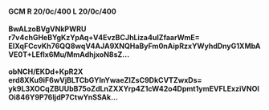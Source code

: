#### GCM R 20/0c/400 L 20/0c/400
**BwALzoBVgVNkPWRU**<br/>**r7v4chGHeBYgKzYpAq+V4EvzBCJhLiza4uIZfaarWmE=**<br/>**EIXqFCcvKh76QQ8wqV4AJA9XNQHaByFm0nAipRzxYWyhdDnyG1XMbAVE0T+LEflx6Mu/MmAdhjxoN8sZ...**<br/><br/>
**obNCH/EKDd+KpR2X**<br/>**erd8XKu9iF6wVjBLTCbGYInYwaeZIZsC9DkCVTZwxDs=**<br/>**yk9L3XOCqZBUUbB75oZdLnZXXYrp4Z1cW42o4Dpmt1ymEVFLExziVNOlOi846Y9P76IjdP7CtwYnSSAk...**